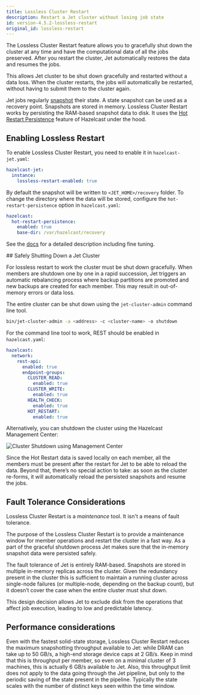 ```yaml
---
title: Lossless Cluster Restart
description: Restart a Jet cluster without losing job state
id: version-4.5.2-lossless-restart
original_id: lossless-restart
---
```


The Lossless Cluster Restart feature allows you to gracefully shut down
the cluster at any time and have the computational data of all the jobs
preserved. After you restart the cluster, Jet automatically restores the
data and resumes the jobs.

This allows Jet cluster to be shut down gracefully and restarted without
a data loss. When the cluster restarts, the jobs will automatically be
restarted, without having to submit them to the cluster again.

Jet jobs regularly [snapshot](../architecture/fault-tolerance) their
state. A state snapshot can be used as a recovery point. Snapshots are
stored in memory. Lossless Cluster Restart works by persisting the
RAM-based snapshot data to disk. It uses the [Hot Restart
Persistence](https://docs.hazelcast.org/docs/latest/manual/html-single/index.html#hot-restart-persistence)
feature of Hazelcast under the hood.

## Enabling Lossless Restart

To enable Lossless Cluster Restart, you need to enable it in
`hazelcast-jet.yaml`:

```yml
hazelcast-jet:
  instance:
    lossless-restart-enabled: true
```

By default the snapshot will be written to `<JET_HOME>/recovery` folder.
To change the directory where the data will be stored, configure the
`hot-restart-persistence` option in `hazelcast.yaml`:

```yml
hazelcast:
  hot-restart-persistence:
    enabled: true
    base-dir: /var/hazelcast/recovery
```

See the
[docs](https://docs.hazelcast.org/docs/4.2.3/manual/html-single/index.html#hot-restart-persistence)
for a detailed description including fine tuning.

## Safely Shutting Down a Jet Cluster

For lossless restart to work the cluster must be shut down gracefully.
When members are shutdown one by one in a rapid succession, Jet triggers
an automatic rebalancing process where backup partitions are promoted
and new backups are created for each member. This may result in
out-of-memory errors or data loss.

The entire cluster can be shut down using the `jet-cluster-admin`
command line tool.

```bash
bin/jet-cluster-admin -a <address> -c <cluster-name> -o shutdown
```

For the command line tool to work, REST should be enabled in
`hazelcast.yaml`:

```yaml
hazelcast:
  network:
    rest-api:
      enabled: true
      endpoint-groups:
        CLUSTER_READ:
          enabled: true
        CLUSTER_WRITE:
          enabled: true
        HEALTH_CHECK:
          enabled: true
        HOT_RESTART:
          enabled: true
```

Alternatively, you can shutdown the cluster using the Hazelcast
Management Center:

![Cluster Shutdown using Management Center](assets/management-center-shutdown.png)

Since the Hot Restart data is saved locally on each member, all the
members must be present after the restart for Jet to be able to reload
the data. Beyond that, there’s no special action to take: as soon as the
cluster re-forms, it will automatically reload the persisted snapshots
and resume the jobs.

## Fault Tolerance Considerations

Lossless Cluster Restart is a _maintenance_ tool. It isn't a means of
fault tolerance.

The purpose of the Lossless Cluster Restart is to provide a maintenance
window for member operations and restart the cluster in a fast way. As a
part of the graceful shutdown process Jet makes sure that the in-memory
snapshot data were persisted safely.

The fault tolerance of Jet is entirely RAM-based. Snapshots are stored
in multiple in-memory replicas across the cluster. Given the redundancy
present in the cluster this is sufficient to maintain a running cluster
across single-node failures (or multiple-node, depending on the backup
count), but it doesn’t cover the case when the entire cluster must shut
down.

This design decision allows Jet to exclude disk from the operations that
affect job execution, leading to low and predictable latency.

## Performance considerations

Even with the fastest solid-state storage, Lossless Cluster Restart
reduces the maximum snapshotting throughput available to Jet:
while DRAM can take up to 50 GB/s, a high-end storage device caps at
2 GB/s. Keep in mind that this is throughput per member, so even on a
minimal cluster of 3 machines, this is actually 6 GB/s available to Jet.
Also, this throughput limit does not apply to the data going through the
Jet pipeline, but only to the periodic saving of the state present in
the pipeline. Typically the state scales with the number of distinct
keys seen within the time window.
